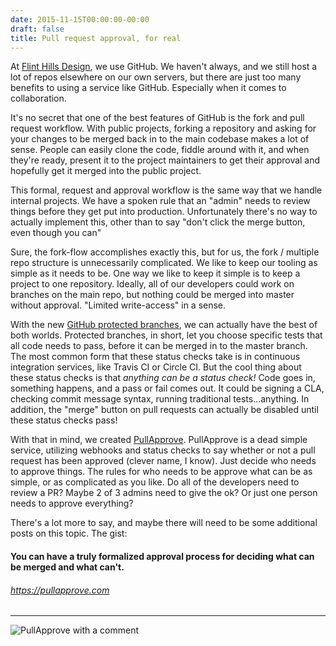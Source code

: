 ```yaml
---
date: 2015-11-15T00:00:00-00:00
draft: false
title: Pull request approval, for real
---
```


At [Flint Hills Design](http://flinthillsdesign.com/), we use GitHub. We haven't always, and we still host a lot of repos elsewhere on our own servers, but there are just too many benefits to using a service like GitHub. Especially when it comes to collaboration.

It's no secret that one of the best features of GitHub is the fork and pull request workflow. With public projects, forking a repository and asking for your changes to be merged back in to the main codebase makes a lot of sense. People can easily clone the code, fiddle around with it, and when they're ready, present it to the project maintainers to get their approval and hopefully get it merged into the public project.

This formal, request and approval workflow is the same way that we handle internal projects. We have a spoken rule that an "admin" needs to review things before they get put into production. Unfortunately there's no way to actually implement this, other than to say "don't click the merge button, even though you can"

Sure, the fork-flow accomplishes exactly this, but for us, the fork / multiple repo structure is unnecessarily complicated. We like to keep our tooling as simple as it needs to be. One way we like to keep it simple is to keep a project to one repository. Ideally, all of our developers could work on branches on the main repo, but nothing could be merged into master without approval. "Limited write-access" in a sense.

With the new [GitHub protected branches](https://github.com/blog/2051-protected-branches-and-required-status-checks), we can actually have the best of both worlds. Protected branches, in short, let you choose specific tests that all code needs to pass, before it can be merged in to the master branch. The most common form that these status checks take is in continuous integration services, like Travis CI or Circle CI. But the cool thing about these status checks is that *anything can be a status check!* Code goes in, something happens, and a pass or fail comes out. It could be signing a CLA, checking commit message syntax, running traditional tests...anything. In addition, the "merge" button on pull requests can actually be disabled until these status checks pass!

With that in mind, we created [PullApprove](https://pullapprove.com/). PullApprove is a dead simple service, utilizing webhooks and status checks to say whether or not a pull request has been approved (clever name, I know). Just decide who needs to approve things. The rules for who needs to be approve what can be as simple, or as complicated as you like. Do all of the developers need to review a PR? Maybe 2 of 3 admins need to give the ok? Or just one person needs to approve everything?

There's a lot more to say, and maybe there will need to be some additional posts on this topic. The gist:
#### You can have a truly formalized approval process for deciding what can be merged and what can't.

###### https://pullapprove.com

---

![PullApprove with a comment](/img/blog/approve-by-comment.gif)
